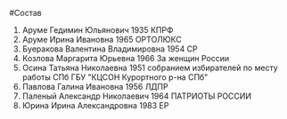 #Состав
1. Аруме Гедимин Юльянович 1935 КПРФ
2. Аруме Ирина Ивановна 1965 ОРТОЛЮКС
3. Буеракова Валентина Владимировна 1954 СР
4. Козлова Маргарита Юрьевна 1966 За женщин России
5. Осина Татьяна Николаевна 1951 собранием избирателей по месту работы СПб ГБУ \"КЦСОН Курортного р-на СПб\"
6. Павлова Галина Ивановна 1956 ЛДПР
7. Паленый Александр Николаевич 1964 ПАТРИОТЫ РОССИИ
8. Юрина Ирина Александровна 1983 ЕР
